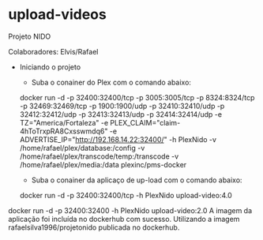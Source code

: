 # upload-videos
Projeto NIDO


Colaboradores: Elvis/Rafael

- Iniciando o projeto
  - Suba o conainer do Plex com o comando abaixo:
  
  docker run -d -p 32400:32400/tcp -p 3005:3005/tcp -p 8324:8324/tcp -p 32469:32469/tcp -p 1900:1900/udp -p 32410:32410/udp -p 32412:32412/udp -p 32413:32413/udp -p 32414:32414/udp -e TZ="America/Fortaleza" -e PLEX_CLAIM="claim-4hToTrxpRA8Cxsswmdq6" -e ADVERTISE_IP="http://192.168.14.22:32400/" -h PlexNido -v /home/rafael/plex/database:/config -v /home/rafael/plex/transcode/temp:/transcode -v /home/rafael/plex/media:/data plexinc/pms-docker
  
  - Suba o conainer da aplicaço de up-load com o comando abaixo:
  
  docker run -d -p 32400:32400/tcp -h PlexNido upload-video:4.0

docker run -d -p 32400:32400 -h PlexNido upload-video:2.0
A imagem da aplicação foi incluída no dockerhub com sucesso.
Utilizando a imagem rafaelsilva1996/projetonido publicada no dockerhub.
